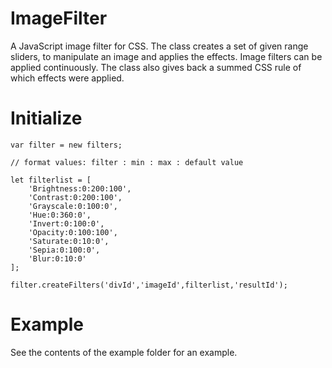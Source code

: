 # ImageFilter

A JavaScript image filter for CSS. The class creates a set of given range sliders, to manipulate an image and applies the effects. Image filters can be applied continuously. The class also gives back a summed CSS rule of which effects were applied.

# Initialize

```
var filter = new filters; 
	
// format values: filter : min : max : default value 

let filterlist = [
	'Brightness:0:200:100',
	'Contrast:0:200:100',
	'Grayscale:0:100:0',
	'Hue:0:360:0',
	'Invert:0:100:0',
	'Opacity:0:100:100',
	'Saturate:0:10:0',
	'Sepia:0:100:0',
	'Blur:0:10:0'
];

filter.createFilters('divId','imageId',filterlist,'resultId');
  ```
  
 # Example
  
 See the contents of the example folder for an example.

